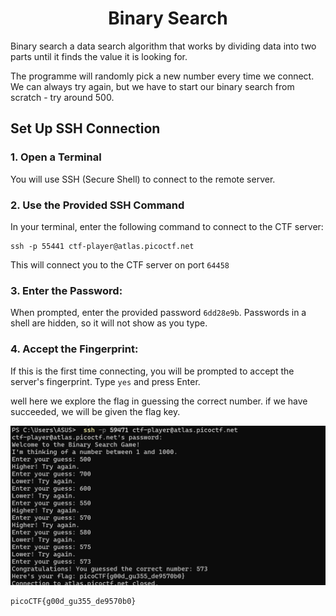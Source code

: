 <h1 align="center">Binary Search</h1>

Binary search a data search algorithm that works by dividing data into two parts until it finds the value it is looking for.

The programme will randomly pick a new number every time we connect. We can always try again, but we have to start our binary search from scratch - try around 500. 


 ## Set Up SSH Connection

 ### 1. Open a Terminal
 You will use SSH (Secure Shell) to connect to the remote server.

### 2. Use the Provided SSH Command
 In your terminal, enter the following command to connect to the CTF server:

```
ssh -p 55441 ctf-player@atlas.picoctf.net
```
This will connect you to the CTF server on port ``` 64458 ```

### 3. Enter the Password: 
When prompted, enter the provided password ```6dd28e9b```. Passwords in a shell are hidden, so it will not show as you type.

### 4. Accept the Fingerprint:
 If this is the first time connecting, you will be prompted to accept the server's fingerprint. Type ```yes``` and press Enter.

 well here we explore the flag in guessing the correct number. if we have succeeded, we will be given the flag key.

 ![alt text](/images/Binary.png)
 ``` 
 picoCTF{g00d_gu355_de9570b0}
 ```